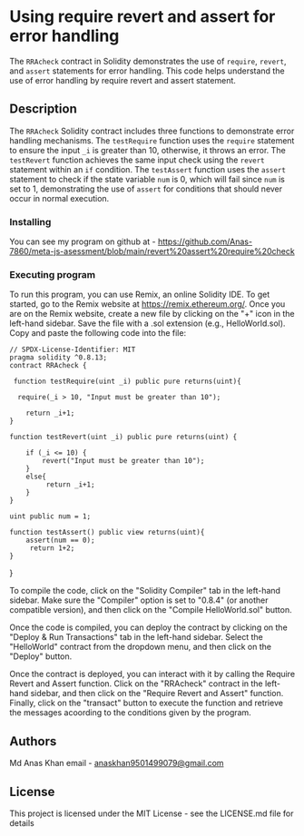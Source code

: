 # Using require revert and assert for error handling 

The `RRAcheck` contract in Solidity demonstrates the use of `require`, `revert`, and `assert` statements for error handling. This code helps understand the use of error handling by require revert and assert statement.

## Description
The `RRAcheck` Solidity contract includes three functions to demonstrate error handling mechanisms. The `testRequire` function uses the `require` statement to ensure the input `_i` is greater than 10, otherwise, it throws an error. The `testRevert` function achieves the same input check using the `revert` statement within an `if` condition. The `testAssert` function uses the `assert` statement to check if the state variable `num` is 0, which will fail since `num` is set to 1, demonstrating the use of `assert` for conditions that should never occur in normal execution.

### Installing
You can see my program on github at - https://github.com/Anas-7860/meta-js-asessment/blob/main/revert%20assert%20require%20check


### Executing program

To run this program, you can use Remix, an online Solidity IDE. To get started, go to the Remix website at https://remix.ethereum.org/.
Once you are on the Remix website, create a new file by clicking on the "+" icon in the left-hand sidebar. Save the file with a .sol extension (e.g., HelloWorld.sol). Copy and paste the following code into the file:

    // SPDX-License-Identifier: MIT
    pragma solidity ^0.8.13;
    contract RRAcheck {
    
     function testRequire(uint _i) public pure returns(uint){

      require(_i > 10, "Input must be greater than 10");

        return _i+1;
    }

    function testRevert(uint _i) public pure returns(uint) {
      
        if (_i <= 10) {
            revert("Input must be greater than 10");
        }
        else{
             return _i+1;
        }
    }

    uint public num = 1;

    function testAssert() public view returns(uint){
        assert(num == 0);
         return 1+2;
    }
}


To compile the code, click on the "Solidity Compiler" tab in the left-hand sidebar. Make sure the "Compiler" option is set to "0.8.4" (or another compatible version), and then click on the "Compile HelloWorld.sol" button.

Once the code is compiled, you can deploy the contract by clicking on the "Deploy & Run Transactions" tab in the left-hand sidebar. Select the "HelloWorld" contract from the dropdown menu, and then click on the "Deploy" button.

Once the contract is deployed, you can interact with it by calling the Require Revert and Assert function. Click on the "RRAcheck" contract in the left-hand sidebar, and then click on the "Require Revert and Assert" function. Finally, click on the "transact" button to execute the function and retrieve the  messages acoording to the conditions given by the program.


## Authors

Md Anas Khan
email - anaskhan9501499079@gmail.com


## License

This project is licensed under the MIT License - see the LICENSE.md file for details
